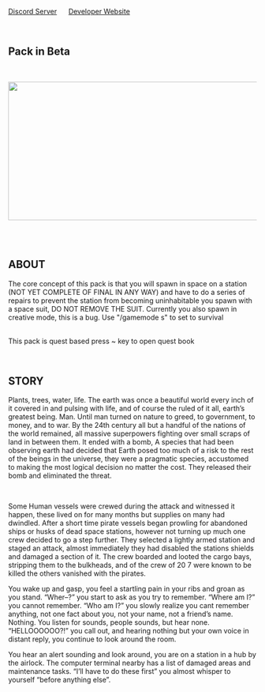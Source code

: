 <p><a href="https://discord.gg/FtMSjx4NHQ">Discord Server</a>&nbsp; &nbsp; &nbsp; <a href="https://gameplex-software.github.io/">Developer Website</a></p>
<p>&nbsp;</p>
<h2>Pack in Beta</h2>
<p>&nbsp;</p>
<p><img src="https://i.ibb.co/fSvdx9s/background.png" alt="" width="1142" height="280" />&nbsp;</p>
<p>&nbsp;</p>
<h2>ABOUT</h2>
<p>The core concept of this pack is that you will spawn in space on a station (NOT YET COMPLETE OF FINAL IN ANY WAY) and have to do a series of repairs to prevent the station from becoming uninhabitable you spawn with a space suit, DO NOT REMOVE THE SUIT. Currently you also spawn in creative mode, this is a bug. Use "/gamemode s" to set to survival<br /><br /></p>
<p>This pack is quest based press ~ key to open quest book</p>
<p>&nbsp;</p>
<h2>STORY</h2>
<p>Plants, trees, water, life. The earth was once a beautiful world every inch of it covered in and pulsing with life, and of course the ruled of it all, earth&rsquo;s greatest being. Man. Until man turned on nature to greed, to government, to money, and to war. By the 24th century all but a handful of the nations of the world remained, all massive superpowers fighting over small scraps of land in between them. It ended with a bomb, A species that had been observing earth had decided that Earth posed too much of a risk to the rest of the beings in the universe, they were a pragmatic species, accustomed to making the most logical decision no matter the cost. They released their bomb and eliminated the threat.</p>
<p>&nbsp;</p>
<p>Some Human vessels were crewed during the attack and witnessed it happen, these lived on for many months but supplies on many had dwindled. After a short time pirate vessels began prowling for abandoned ships or husks of dead space stations, however not turning up much one crew decided to go a step further. They selected a lightly armed station and staged an attack, almost immediately they had disabled the stations shields and damaged a section of it. The crew boarded and looted the cargo bays, stripping them to the bulkheads, and of the crew of 20 7 were known to be killed the others vanished with the pirates.</p>
<p>You wake up and gasp, you feel a startling pain in your ribs and groan as you stand. &ldquo;Wher&ndash;?&rdquo; you start to ask as you try to remember. &ldquo;Where am I?&rdquo; you cannot remember. &ldquo;Who am I?&rdquo; you slowly realize you cant remember anything, not one fact about you, not your name, not a friend&rsquo;s name. Nothing. You listen for sounds, people sounds, but hear none. &ldquo;HELLOOOOOO?!&rdquo; you call out, and hearing nothing but your own voice in distant reply, you continue to look around the room.</p>
<p>You hear an alert sounding and look around, you are on a station in a hub by the airlock. The computer terminal nearby has a list of damaged areas and maintenance tasks. &ldquo;I&rsquo;ll have to do these first&rdquo; you almost whisper to yourself &ldquo;before anything else&rdquo;.</p>
